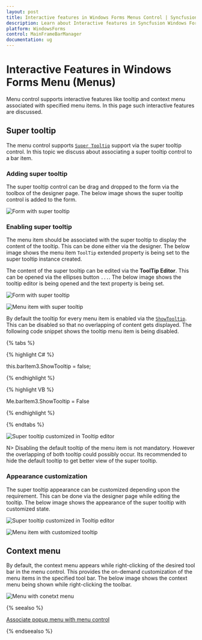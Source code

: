 ```yaml
---
layout: post
title: Interactive features in Windows Forms Menus Control | Syncfusion
description: Learn about Interactive features in Syncfusion Windows Forms Menu (Menus) control, its elements and more details.
platform: WindowsForms
control: MainFrameBarManager 
documentation: ug
---
```


# Interactive Features in Windows Forms Menu (Menus)

Menu control supports interactive features like tooltip and context menu associated with specified menu items. In this page such interactive features are discussed.

## Super tooltip

The menu control supports [`Super Tooltip`](https://help.syncfusion.com/cr/windowsforms/Syncfusion.Windows.Forms.Tools.SuperToolTip.html) support via the super tooltip control. In this topic we discuss about associating a super tooltip control to a bar item.

### Adding super tooltip

The super tooltip control can be drag and dropped to the form via the toolbox of the designer page. The below image shows the super tooltip control is added to the form.

![Form with super tooltip](Interactive-Features-images/superToolTip_Form_Designer.png)

### Enabling super tooltip

The menu item should be associated with the super tooltip to display the content of the tooltip. This can be done either via the designer. The below image shows the menu item `ToolTip` extended property is being set to the super tooltip instance created.

The content of the super tooltip can be edited via the **ToolTip Editor**. This can be opened via the ellipses button `...`. The below image shows the tooltip editor is being opened and the text property is being set.

![Form with super tooltip](Interactive-Features-images/toolTipEditor.png)

![Menu item with super tooltip](Interactive-Features-images/toolTipEditor_TextUpdated.png)

By default the tooltip for every menu item is enabled via the [`ShowTooltip`](https://help.syncfusion.com/cr/windowsforms/Syncfusion.Windows.Forms.Tools.XPMenus.BarItem.html#Syncfusion_Windows_Forms_Tools_XPMenus_BarItem_ShowTooltip). This can be disabled so that no overlapping of content gets displayed. The following code snippet shows the tooltip menu item is being disabled.

{% tabs %}

{% highlight C# %}

this.barItem3.ShowTooltip = false;

{% endhighlight %}

{% highlight VB %}

Me.barItem3.ShowTooltip = False

{% endhighlight %}

{% endtabs %}

![Super tooltip customized in Tooltip editor](Interactive-Features-images/menuItem_with_SuperToolTip.png)

N> Disabling the default tooltip of the menu item is not mandatory. However the overlapping of both tooltip could possibly occur. Its recommended to hide the default tooltip to get better view of the super tooltip.

### Appearance customization

The super tooltip appearance can be customized depending upon the requirement. This can be done via the designer page while editing the tooltip. The below image shows the appearance of the super tooltip with customized state.

![Super tooltip customized in Tooltip editor](Interactive-Features-images/toolTipEditor_Styling.png)

![Menu item with customized tooltip](Interactive-Features-images/menuItem_with_SuperToolTip_Customized.png)

## Context menu

By default, the context menu appears while right-clicking of the desired tool bar in the menu control. This provides the on-demand customization of the menu items in the specified tool bar. The below image shows the context menu being shown while right-clicking the toolbar.

![Menu with conetxt menu](Interactive-Features-images/contextMenu_in_Toolbar.png)

{% seealso %}

[Associate popup menu with menu control](https://help.syncfusion.com/windowsforms/popupmenu/how-to-associate-popup-menu-with-bar-manager)

{% endseealso %}
